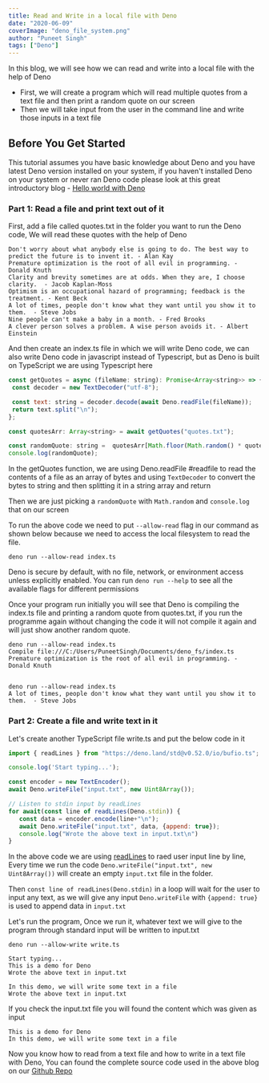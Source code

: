 ```yaml
---
title: Read and Write in a local file with Deno
date: "2020-06-09"
coverImage: "deno_file_system.png"
author: "Puneet Singh"
tags: ["Deno"]
---
```


In this blog, we will see how we can read and write into a local file with the help of Deno

 - First, we will create a program which will read multiple quotes from a text file and then print a random quote on our screen 
 - Then we will take input from the user in the command line and write those inputs in a text file 
 
## Before You Get Started

This tutorial assumes you have basic knowledge about Deno and you have latest Deno version installed on your system, if you haven't installed Deno on your system or never ran Deno code please look at this great introductory blog - [Hello world with Deno](/hello-world-deno/) 

### Part 1: Read a file and print text out of it

First, add a file called quotes.txt in the folder you want to run the Deno code, We will read these quotes with the help of Deno

```
Don't worry about what anybody else is going to do. The best way to predict the future is to invent it. - Alan Kay
Premature optimization is the root of all evil in programming. - Donald Knuth
Clarity and brevity sometimes are at odds. When they are, I choose clarity.  - Jacob Kaplan-Moss
Optimism is an occupational hazard of programming; feedback is the treatment. - Kent Beck
A lot of times, people don't know what they want until you show it to them.  - Steve Jobs
Nine people can't make a baby in a month. - Fred Brooks
A clever person solves a problem. A wise person avoids it. - Albert Einstein
```

And then create an index.ts file in which we will write Deno code, we can also write Deno code in javascript instead of Typescript, but as Deno is built on TypeScript we are using Typescript here

```Javascript
const getQuotes = async (fileName: string): Promise<Array<string>> => {
 const decoder = new TextDecoder("utf-8");

 const text: string = decoder.decode(await Deno.readFile(fileName));
 return text.split("\n");
};

const quotesArr: Array<string> = await getQuotes("quotes.txt");

const randomQuote: string =  quotesArr[Math.floor(Math.random() * quotesArr.length)];
console.log(randomQuote);
```
In the getQuotes function, we are using  Deno.readFile #readfile to read the contents of a file as an array of bytes and using `TextDecoder` to convert the bytes to string and then splitting it in a string array and return

Then we are just picking a `randomQuote` with `Math.random` and `console.log` that on our screen



To run the above code we need to put `--allow-read` flag in our command as shown below because we need to access the local filesystem to read the file.

```
deno run --allow-read index.ts
```

Deno is secure by default, with no file, network, or environment access unless explicitly enabled. You can run `deno run --help` to see  all the available flags for different permissions

Once your program run initially you will see that Deno is compiling the index.ts file and printing a random quote from quotes.txt, if you run the programme again without changing the code it will not compile it again and will just show another random quote.

```
deno run --allow-read index.ts
Compile file:///C:/Users/PuneetSingh/Documents/deno_fs/index.ts
Premature optimization is the root of all evil in programming. - Donald Knuth


deno run --allow-read index.ts
A lot of times, people don't know what they want until you show it to them.  - Steve Jobs
```
### Part 2: Create a file and write text in it

Let's create another TypeScript file write.ts and put the below code in it

```Javascript
import { readLines } from "https://deno.land/std@v0.52.0/io/bufio.ts";

console.log('Start typing...');

const encoder = new TextEncoder();
await Deno.writeFile("input.txt", new Uint8Array());

// Listen to stdin input by readLines
for await(const line of readLines(Deno.stdin)) {
   const data = encoder.encode(line+"\n");
   await Deno.writeFile("input.txt", data, {append: true});
   console.log("Wrote the above text in input.txt\n") 
}
```
In the above code we are using [readLines](https://github.com/denoland/std/blob/main/README.md) to raed user input line by line, Every time we run the code `Deno.writeFile("input.txt", new Uint8Array())` will create an empty `input.txt` file in the folder.

Then `const line of readLines(Deno.stdin)` in a loop will wait for the user to input any text, as we will give any input  `Deno.writeFile` with `{append: true}` is used to append data in `input.txt`

Let's run the program, Once we run it, whatever text we will give to the program through standard input will be written to input.txt

```
deno run --allow-write write.ts

Start typing...
This is a demo for Deno
Wrote the above text in input.txt

In this demo, we will write some text in a file
Wrote the above text in input.txt
```

If you check the input.txt file you will found the content which was given as input

```
This is a demo for Deno
In this demo, we will write some text in a file
```

Now you know how to read from a text file and how to write in a text file with Deno, You can found the complete source code used in the above blog on our [Github Repo](https://github.com/LoginRadius/engineering-blog-samples/tree/master/Deno/ReadAndWriteInLocalFile)  